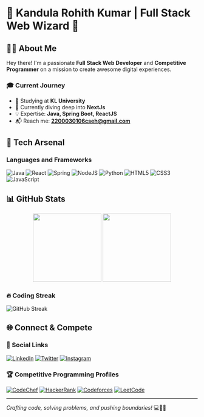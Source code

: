# 🌟 Kandula Rohith Kumar | Full Stack Web Wizard 🚀

## 👨‍💻 About Me

Hey there! I'm a passionate **Full Stack Web Developer** and **Competitive Programmer** on a mission to create awesome digital experiences. 

### 🎓 Current Journey
- 🏫 Studying at **KL University**
- 🌱 Currently diving deep into **NextJs**
- 💡 Expertise: **Java, Spring Boot, ReactJS**
- 📬 Reach me: **2200030106cseh@gmail.com**

## 🔧 Tech Arsenal

### Languages and Frameworks
![Java](https://img.shields.io/badge/Java-ED8B00?style=for-the-badge&logo=java&logoColor=white)
![React](https://img.shields.io/badge/React-20232A?style=for-the-badge&logo=react&logoColor=61DAFB)
![Spring](https://img.shields.io/badge/Spring-6DB33F?style=for-the-badge&logo=spring&logoColor=white)
![NodeJS](https://img.shields.io/badge/Node.js-43853D?style=for-the-badge&logo=node.js&logoColor=white)
![Python](https://img.shields.io/badge/Python-14354C?style=for-the-badge&logo=python&logoColor=white)
![HTML5](https://img.shields.io/badge/HTML5-E34F26?style=for-the-badge&logo=html5&logoColor=white)
![CSS3](https://img.shields.io/badge/CSS3-1572B6?style=for-the-badge&logo=css3&logoColor=white)
![JavaScript](https://img.shields.io/badge/JavaScript-F7DF1E?style=for-the-badge&logo=javascript&logoColor=black)

## 📊 GitHub Stats

<div align="center">
  <img height="180em" src="https://github-readme-stats.vercel.app/api/top-langs/?username=klu-2200030106&layout=compact&theme=radical&hide_border=true" />
  <img height="180em" src="https://github-readme-stats.vercel.app/api?username=klu-2200030106&show_icons=true&theme=radical&include_all_commits=true&hide_border=true" />
</div>

### 🔥 Coding Streak
![GitHub Streak](https://github-readme-streak-stats.herokuapp.com/?user=klu-2200030106&theme=radical&hide_border=true)

## 🌐 Connect & Compete

### 🤝 Social Links
[![LinkedIn](https://img.shields.io/badge/LinkedIn-0077B5?style=for-the-badge&logo=linkedin&logoColor=white)](https://linkedin.com/in/rohitkandula/)
[![Twitter](https://img.shields.io/badge/Twitter-1DA1F2?style=for-the-badge&logo=twitter&logoColor=white)](https://twitter.com/rohitkandu32607)
[![Instagram](https://img.shields.io/badge/Instagram-E4405F?style=for-the-badge&logo=instagram&logoColor=white)](https://instagram.com/rohith___.54/)

### 🏆 Competitive Programming Profiles
[![CodeChef](https://img.shields.io/badge/CodeChef-5B4638?style=for-the-badge&logo=codechef&logoColor=white)](https://www.codechef.com/users/kandula_rohith)
[![HackerRank](https://img.shields.io/badge/HackerRank-2EC866?style=for-the-badge&logo=hackerrank&logoColor=white)](https://www.hackerrank.com/klu_2200030106)
[![Codeforces](https://img.shields.io/badge/Codeforces-1F8ACB?style=for-the-badge&logo=codeforces&logoColor=white)](https://codeforces.com/profile/klu__2200030106)
[![LeetCode](https://img.shields.io/badge/LeetCode-FFA116?style=for-the-badge&logo=leetcode&logoColor=black)](https://www.leetcode.com/klu_2200030106)

---

*Crafting code, solving problems, and pushing boundaries!* 💻🌈✨
